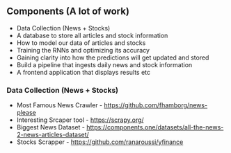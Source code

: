 ## Components (A lot of work)
- Data Collection (News + Stocks)
- A database to store all articles and stock information
- How to model our data of articles and stocks
- Training the RNNs and optimizing its accuracy
- Gaining clarity into how the predictions will get updated and stored
- Build a pipeline that ingests daily news and stock information
- A frontend application that displays results etc

### Data Collection (News + Stocks)
- Most Famous News Crawler - https://github.com/fhamborg/news-please
- Interesting Srcaper tool - https://scrapy.org/
- Biggest News Dataset - https://components.one/datasets/all-the-news-2-news-articles-dataset/
- Stocks Scrapper - https://github.com/ranaroussi/yfinance
